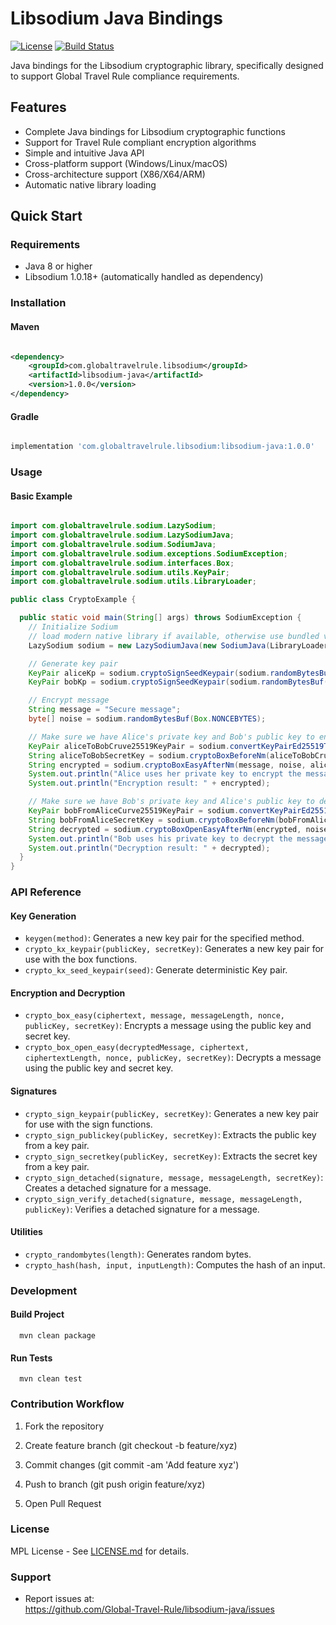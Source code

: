 # Libsodium Java Bindings

[![License](https://img.shields.io/badge/license-ISC-blue.svg)](LICENSE)
[![Build Status](https://github.com/Global-Travel-Rule/libsodium-java/actions/workflows/build.yml/badge.svg)](https://github.com/Global-Travel-Rule/libsodium-java/actions)

Java bindings for the Libsodium cryptographic library, specifically designed to support Global Travel Rule compliance
requirements.

## Features

- Complete Java bindings for Libsodium cryptographic functions
- Support for Travel Rule compliant encryption algorithms
- Simple and intuitive Java API
- Cross-platform support (Windows/Linux/macOS)
- Cross-architecture support (X86/X64/ARM)
- Automatic native library loading

## Quick Start

### Requirements

- Java 8 or higher
- Libsodium 1.0.18+ (automatically handled as dependency)

### Installation

#### Maven

```xml

<dependency>
    <groupId>com.globaltravelrule.libsodium</groupId>
    <artifactId>libsodium-java</artifactId>
    <version>1.0.0</version>
</dependency>
```

#### Gradle

```groovy

implementation 'com.globaltravelrule.libsodium:libsodium-java:1.0.0'
```

### Usage

#### Basic Example

```java

import com.globaltravelrule.sodium.LazySodium;
import com.globaltravelrule.sodium.LazySodiumJava;
import com.globaltravelrule.sodium.SodiumJava;
import com.globaltravelrule.sodium.exceptions.SodiumException;
import com.globaltravelrule.sodium.interfaces.Box;
import com.globaltravelrule.sodium.utils.KeyPair;
import com.globaltravelrule.sodium.utils.LibraryLoader;

public class CryptoExample {

  public static void main(String[] args) throws SodiumException {
    // Initialize Sodium
    // load modern native library if available, otherwise use bundled version, recommended for `LibraryLoader.Mode.PREFER_BUNDLED`
    LazySodium sodium = new LazySodiumJava(new SodiumJava(LibraryLoader.Mode.PREFER_BUNDLED));

    // Generate key pair
    KeyPair aliceKp = sodium.cryptoSignSeedKeypair(sodium.randomBytesBuf(Box.SEEDBYTES));
    KeyPair bobKp = sodium.cryptoSignSeedKeypair(sodium.randomBytesBuf(Box.SEEDBYTES));

    // Encrypt message
    String message = "Secure message";
    byte[] noise = sodium.randomBytesBuf(Box.NONCEBYTES);

    // Make sure we have Alice's private key and Bob's public key to encrypt the message
    KeyPair aliceToBobCruve25519KeyPair = sodium.convertKeyPairEd25519ToCurve25519(new KeyPair(bobKp.getPublicKey(), aliceKp.getSecretKey()));
    String aliceToBobSecretKey = sodium.cryptoBoxBeforeNm(aliceToBobCruve25519KeyPair);
    String encrypted = sodium.cryptoBoxEasyAfterNm(message, noise, aliceToBobSecretKey);
    System.out.println("Alice uses her private key to encrypt the message with Bob's public key.");
    System.out.println("Encryption result: " + encrypted);

    // Make sure we have Bob's private key and Alice's public key to decrypt the message
    KeyPair bobFromAliceCurve25519KeyPair = sodium.convertKeyPairEd25519ToCurve25519(new KeyPair(aliceKp.getPublicKey(), bobKp.getSecretKey()));
    String bobFromAliceSecretKey = sodium.cryptoBoxBeforeNm(bobFromAliceCurve25519KeyPair);
    String decrypted = sodium.cryptoBoxOpenEasyAfterNm(encrypted, noise, bobFromAliceSecretKey);
    System.out.println("Bob uses his private key to decrypt the message with Alice's public key.");
    System.out.println("Decryption result: " + decrypted);
  }
}
```

### API Reference

#### Key Generation

- `keygen(method)`: Generates a new key pair for the specified method.
- `crypto_kx_keypair(publicKey, secretKey)`: Generates a new key pair for use with the box functions.
- `crypto_kx_seed_keypair(seed)`: Generate deterministic Key pair.

#### Encryption and Decryption

- `crypto_box_easy(ciphertext, message, messageLength, nonce, publicKey, secretKey)`: Encrypts a message using the
  public key and secret key.
- `crypto_box_open_easy(decryptedMessage, ciphertext, ciphertextLength, nonce, publicKey, secretKey)`: Decrypts a
  message using the public key and secret key.

#### Signatures

- `crypto_sign_keypair(publicKey, secretKey)`: Generates a new key pair for use with the sign functions.
- `crypto_sign_publickey(publicKey, secretKey)`: Extracts the public key from a key pair.
- `crypto_sign_secretkey(publicKey, secretKey)`: Extracts the secret key from a key pair.
- `crypto_sign_detached(signature, message, messageLength, secretKey)`: Creates a detached signature for a message.
- `crypto_sign_verify_detached(signature, message, messageLength, publicKey)`: Verifies a detached signature for a
  message.

#### Utilities

- `crypto_randombytes(length)`: Generates random bytes.
- `crypto_hash(hash, input, inputLength)`: Computes the hash of an input.

### Development

#### Build Project

```shell
  mvn clean package
```

#### Run Tests

```shell
  mvn clean test
```

### Contribution Workflow

1. Fork the repository

2. Create feature branch (git checkout -b feature/xyz)

3. Commit changes (git commit -am 'Add feature xyz')

4. Push to branch (git push origin feature/xyz)

5. Open Pull Request

### License

MPL License - See [LICENSE.md](LICENSE.md) for details.

### Support

- Report issues at: \
  https://github.com/Global-Travel-Rule/libsodium-java/issues